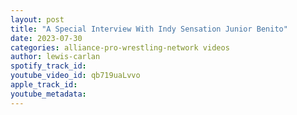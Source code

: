 ```yaml
---
layout: post
title: "A Special Interview With Indy Sensation Junior Benito"
date: 2023-07-30
categories: alliance-pro-wrestling-network videos
author: lewis-carlan
spotify_track_id: 
youtube_video_id: qb719uaLvvo
apple_track_id: 
youtube_metadata: 
---
```

